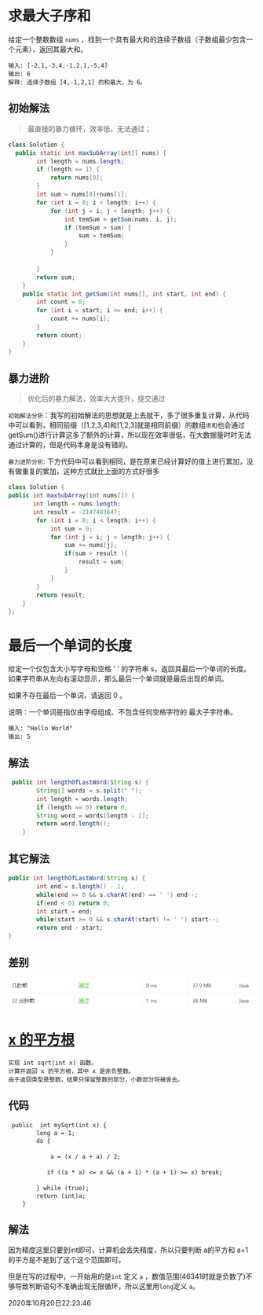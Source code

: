 # 求最大子序和

给定一个整数数组 `nums` ，找到一个具有最大和的连续子数组（子数组最少包含一个元素），返回其最大和。

~~~
输入: [-2,1,-3,4,-1,2,1,-5,4]
输出: 6
解释: 连续子数组 [4,-1,2,1] 的和最大，为 6。
~~~



## 初始解法

> 最直接的暴力循环，效率低，无法通过；

~~~java
class Solution {
  public static int maxSubArray(int[] nums) {
        int length = nums.length;
        if (length == 1) {
            return nums[0];
        }
        int sum = nums[0]+nums[1];
        for (int i = 0; i < length; i++) {
            for (int j = i; j < length; j++) {
                int temSum = getSum(nums, i, j);
                if (temSum > sum) {
                    sum = temSum;
                }
            }

        }
        return sum;
    }
    public static int getSum(int nums[], int start, int end) {
        int count = 0;
        for (int i = start; i <= end; i++) {
            count += nums[i];
        }
        return count;
    }
}
~~~



## 暴力进阶

> 优化后的暴力解法，效率大大提升，提交通过



`初始解法分析`：我写的初始解法的思想就是上去就干，多了很多重复计算，从代码中可以看到，相同前缀（[1,2,3,4]和[1,2,3]就是相同前缀）的数组`求和`也会通过getSum()进行计算这多了额外的计算，所以现在效率很低，在大数据量时时无法通过计算的，但是代码本身是没有错的。

`暴力进阶分析`: 下方代码中可以看到相同，是在原来已经计算好的值上进行累加，没有做重复的累加，这种方式就比上面的方式好很多

~~~java
class Solution {
public int maxSubArray(int nums[]) {
       int length = nums.length;
       int result = -2147483647;
        for (int i = 0; i < length; i++) {
            int sum = 0;
            for (int j = i; j < length; j++) {
                sum += nums[j];
                if(sum > result ){
                    result = sum;
                }
            }
        }
        return result;
    }
};
~~~

# 最后一个单词的长度

给定一个仅包含大小写字母和空格 ' ' 的字符串 s，返回其最后一个单词的长度。如果字符串从左向右滚动显示，那么最后一个单词就是最后出现的单词。

如果不存在最后一个单词，请返回 0 。

说明：一个单词是指仅由字母组成、不包含任何空格字符的 最大子字符串。

~~~
输入: "Hello World"
输出: 5
~~~

## 解法

~~~java
 public int lengthOfLastWord(String s) {
        String[] words = s.split(" ");
        int length = words.length;
        if (length == 0) return 0;
        String word = words[length - 1];
        return word.length();
    }
~~~

## 其它解法

~~~java
public int lengthOfLastWord(String s) {
        int end = s.length() - 1;
        while(end >= 0 && s.charAt(end) == ' ') end--;
        if(end < 0) return 0;
        int start = end;
        while(start >= 0 && s.charAt(start) != ' ') start--;
        return end - start;
}
~~~

## 差别

![1597235921542](assets/1597235921542.png)



# [ x 的平方根](https://leetcode-cn.com/problems/sqrtx/)

```
实现 int sqrt(int x) 函数。
计算并返回 x 的平方根，其中 x 是非负整数。
由于返回类型是整数，结果只保留整数的部分，小数部分将被舍去。
```

## 代码

~~~
 public  int mySqrt(int x) {
        long a = 1;
        do {

            a = (x / a + a) / 2;

           if ((a * a) <= x && (a + 1) * (a + 1) >= x) break;

        } while (true);
        return (int)a;
    }
~~~

## 解法

因为精度这里只要到int即可，计算机会丢失精度，所以只要判断 a的平方和 a+1 的平方是不是到了这个这个范围即可。

但是在写的过程中，一开始用的是`int` 定义 `a` ，数值范围(46341时就是负数了)不够导致判断语句不准确出现无限循环，所以这里用`long`定义 `a`。

2020年10月20日22:23:46



